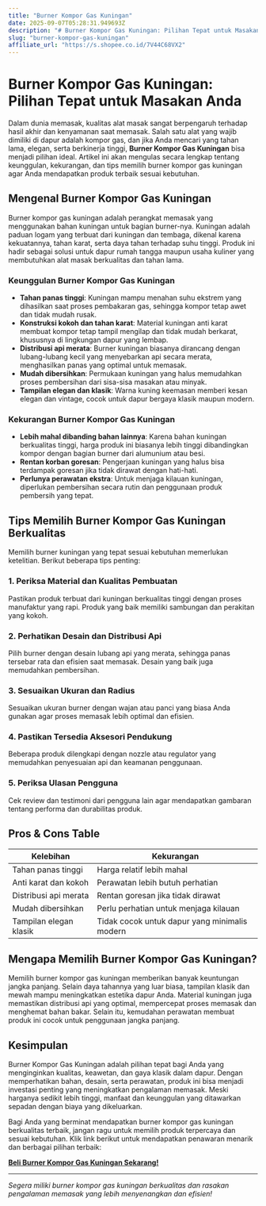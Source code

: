 ```yaml
---
title: "Burner Kompor Gas Kuningan"
date: 2025-09-07T05:28:31.949693Z
description: "# Burner Kompor Gas Kuningan: Pilihan Tepat untuk Masakan Anda..."
slug: "burner-kompor-gas-kuningan"
affiliate_url: "https://s.shopee.co.id/7V44C68VX2"
---
```

# Burner Kompor Gas Kuningan: Pilihan Tepat untuk Masakan Anda

Dalam dunia memasak, kualitas alat masak sangat berpengaruh terhadap hasil akhir dan kenyamanan saat memasak. Salah satu alat yang wajib dimiliki di dapur adalah kompor gas, dan jika Anda mencari yang tahan lama, elegan, serta berkinerja tinggi, **Burner Kompor Gas Kuningan** bisa menjadi pilihan ideal. Artikel ini akan mengulas secara lengkap tentang keunggulan, kekurangan, dan tips memilih burner kompor gas kuningan agar Anda mendapatkan produk terbaik sesuai kebutuhan.

## Mengenal Burner Kompor Gas Kuningan

Burner kompor gas kuningan adalah perangkat memasak yang menggunakan bahan kuningan untuk bagian burner-nya. Kuningan adalah paduan logam yang terbuat dari kuningan dan tembaga, dikenal karena kekuatannya, tahan karat, serta daya tahan terhadap suhu tinggi. Produk ini hadir sebagai solusi untuk dapur rumah tangga maupun usaha kuliner yang membutuhkan alat masak berkualitas dan tahan lama.

### Keunggulan Burner Kompor Gas Kuningan

- **Tahan panas tinggi**: Kuningan mampu menahan suhu ekstrem yang dihasilkan saat proses pembakaran gas, sehingga kompor tetap awet dan tidak mudah rusak.
- **Konstruksi kokoh dan tahan karat**: Material kuningan anti karat membuat kompor tetap tampil mengilap dan tidak mudah berkarat, khususnya di lingkungan dapur yang lembap.
- **Distribusi api merata**: Burner kuningan biasanya dirancang dengan lubang-lubang kecil yang menyebarkan api secara merata, menghasilkan panas yang optimal untuk memasak.
- **Mudah dibersihkan**: Permukaan kuningan yang halus memudahkan proses pembersihan dari sisa-sisa masakan atau minyak.
- **Tampilan elegan dan klasik**: Warna kuning keemasan memberi kesan elegan dan vintage, cocok untuk dapur bergaya klasik maupun modern.

### Kekurangan Burner Kompor Gas Kuningan

- **Lebih mahal dibanding bahan lainnya**: Karena bahan kuningan berkualitas tinggi, harga produk ini biasanya lebih tinggi dibandingkan kompor dengan bagian burner dari alumunium atau besi.
- **Rentan korban goresan**: Pengerjaan kuningan yang halus bisa terdampak goresan jika tidak dirawat dengan hati-hati.
- **Perlunya perawatan ekstra**: Untuk menjaga kilauan kuningan, diperlukan pembersihan secara rutin dan penggunaan produk pembersih yang tepat.

## Tips Memilih Burner Kompor Gas Kuningan Berkualitas

Memilih burner kuningan yang tepat sesuai kebutuhan memerlukan ketelitian. Berikut beberapa tips penting:

### 1. Periksa Material dan Kualitas Pembuatan
Pastikan produk terbuat dari kuningan berkualitas tinggi dengan proses manufaktur yang rapi. Produk yang baik memiliki sambungan dan perakitan yang kokoh.

### 2. Perhatikan Desain dan Distribusi Api
Pilih burner dengan desain lubang api yang merata, sehingga panas tersebar rata dan efisien saat memasak. Desain yang baik juga memudahkan pembersihan.

### 3. Sesuaikan Ukuran dan Radius
Sesuaikan ukuran burner dengan wajan atau panci yang biasa Anda gunakan agar proses memasak lebih optimal dan efisien.

### 4. Pastikan Tersedia Aksesori Pendukung
Beberapa produk dilengkapi dengan nozzle atau regulator yang memudahkan penyesuaian api dan keamanan penggunaan.

### 5. Periksa Ulasan Pengguna
Cek review dan testimoni dari pengguna lain agar mendapatkan gambaran tentang performa dan durabilitas produk.

## Pros & Cons Table

| **Kelebihan** | **Kekurangan** |
|----------------|----------------|
| Tahan panas tinggi | Harga relatif lebih mahal |
| Anti karat dan kokoh | Perawatan lebih butuh perhatian |
| Distribusi api merata | Rentan goresan jika tidak dirawat |
| Mudah dibersihkan | Perlu perhatian untuk menjaga kilauan |
| Tampilan elegan klasik | Tidak cocok untuk dapur yang minimalis modern |

## Mengapa Memilih Burner Kompor Gas Kuningan?

Memilih burner kompor gas kuningan memberikan banyak keuntungan jangka panjang. Selain daya tahannya yang luar biasa, tampilan klasik dan mewah mampu meningkatkan estetika dapur Anda. Material kuningan juga memastikan distribusi api yang optimal, mempercepat proses memasak dan menghemat bahan bakar. Selain itu, kemudahan perawatan membuat produk ini cocok untuk penggunaan jangka panjang.

## Kesimpulan

Burner Kompor Gas Kuningan adalah pilihan tepat bagi Anda yang menginginkan kualitas, keawetan, dan gaya klasik dalam dapur. Dengan memperhatikan bahan, desain, serta perawatan, produk ini bisa menjadi investasi penting yang meningkatkan pengalaman memasak. Meski harganya sedikit lebih tinggi, manfaat dan keunggulan yang ditawarkan sepadan dengan biaya yang dikeluarkan.

Bagi Anda yang berminat mendapatkan burner kompor gas kuningan berkualitas terbaik, jangan ragu untuk memilih produk terpercaya dan sesuai kebutuhan. Klik link berikut untuk mendapatkan penawaran menarik dan berbagai pilihan terbaik: 

[**Beli Burner Kompor Gas Kuningan Sekarang!**](https://s.shopee.co.id/7V44C68VX2)

---

*Segera miliki burner kompor gas kuningan berkualitas dan rasakan pengalaman memasak yang lebih menyenangkan dan efisien!*